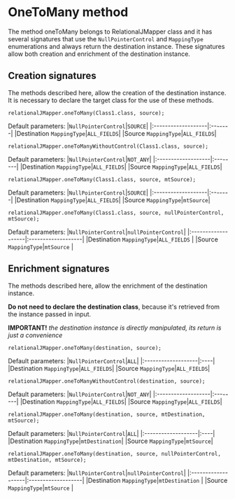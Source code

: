 # OneToMany method #

The method oneToMany belongs to RelationalJMapper class and it has several signatures that use the `NullPointerControl` and `MappingType` enumerations and always return the destination instance.
These signatures allow both creation and enrichment of the destination instance.

## Creation signatures ##

The methods described here, allow the creation of the destination instance.
It is necessary to declare the target class for the use of these methods.

```
relationalJMapper.oneToMany(Class1.class, source);
```
Default parameters:
|`NullPointerControl`|`SOURCE`|
|:-------------------|:-------|
|Destination `MappingType`|`ALL_FIELDS`|
|Source `MappingType`|`ALL_FIELDS`|

```
relationalJMapper.oneToManyWithoutControl(Class1.class, source);
```
Default parameters:
|`NullPointerControl`|`NOT_ANY`|
|:-------------------|:--------|
|Destination `MappingType`|`ALL_FIELDS`|
|Source `MappingType`|`ALL_FIELDS`|

```
relationalJMapper.oneToMany(Class1.class, source, mtSource);
```
Default parameters:
|`NullPointerControl`|`SOURCE`|
|:-------------------|:-------|
|Destination `MappingType`|`ALL_FIELDS`|
|Source `MappingType`|`mtSource`|

```
relationalJMapper.oneToMany(Class1.class, source, nullPointerControl, mtSource);
```
Default parameters:
|`NullPointerControl`|`nullPointerControl`|
|:-------------------|:-------------------|
|Destination `MappingType`|`ALL_FIELDS`        |
|Source `MappingType`|`mtSource`          |

## Enrichment signatures ##

The methods described here, allow the enrichment of the destination instance.

**Do not need to declare the destination class**, because it's retrieved from the instance passed in input.

**IMPORTANT!** _the destination instance is directly manipulated, its return is just a convenience_

```
relationalJMapper.oneToMany(destination, source);
```
Default parameters:
|`NullPointerControl`|`ALL`|
|:-------------------|:----|
|Destination `MappingType`|`ALL_FIELDS`|
|Source `MappingType`|`ALL_FIELDS`|

```
relationalJMapper.oneToManyWithoutControl(destination, source);
```
Default parameters:
|`NullPointerControl`|`NOT_ANY`|
|:-------------------|:--------|
|Destination `MappingType`|`ALL_FIELDS`|
|Source `MappingType`|`ALL_FIELDS`|

```
relationalJMapper.oneToMany(destination, source, mtDestination, mtSource);
```
Default parameters:
|`NullPointerControl`|`ALL`|
|:-------------------|:----|
|Destination `MappingType`|`mtDestination`|
|Source `MappingType`|`mtSource`|

```
relationalJMapper.oneToMany(destination, source, nullPointerControl, mtDestination, mtSource);
```
Default parameters:
|`NullPointerControl`|`nullPointerControl`|
|:-------------------|:-------------------|
|Destination `MappingType`|`mtDestination`     |
|Source `MappingType`|`mtSource`          |